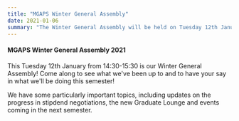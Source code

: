 ```yaml
---
title: "MGAPS Winter General Assembly"
date: 2021-01-06     
summary: "The Winter General Assembly will be held on Tuesday 12th January 2021 on Zoom at 14:30 ET! Come along to have your say, see what we're up to and eat some free pizza!"
---
```


#### MGAPS Winter General Assembly 2021

This Tuesday 12th January from 14:30-15:30 is our Winter General Assembly!
Come along to see what we've been up to and to have your say in what we'll be doing this semester!

We have some particularly important topics, including updates on the progress in stipdend negotiations, the new Graduate Lounge and events coming in the next semester.